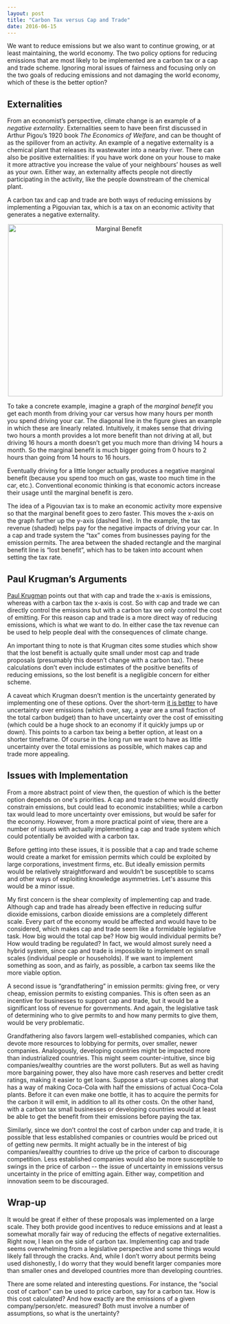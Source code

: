 ```yaml
---
layout: post
title: "Carbon Tax versus Cap and Trade"
date: 2016-06-15
---
```


<p>We want to reduce emissions but we also want to continue growing, or at least maintaining, the world economy. The two policy options for reducing emissions that are most likely to be implemented are a carbon tax or a cap and trade scheme. Ignoring moral issues of fairness and focusing only on the two goals of reducing emissions and not damaging the world economy, which of these is the better option?</p>

<h2>Externalities</h2>

<p>From an economist’s perspective, climate change is an example of a <i>negative externality</i>. Externalities seem to have been first discussed in Arthur Pigou’s 1920 book <i>The Economics of Welfare</i>, and can be thought of as the spillover from an activity. An example of a negative externality is a chemical plant that releases its wastewater into a nearby river. There can also be positive externalities: if you have work done on your house to make it more attractive you increase the value of your neighbours’ houses as well as your own. Either way, an externality affects people not directly participating in the activity, like the people downstream of the chemical plant.</p>

<p>A carbon tax and cap and trade are both ways of reducing emissions by implementing a Pigouvian tax, which is a tax on an economic activity that generates a negative externality.</p>

<center><img src="http://nicklutsko.github.io/notes/images/marg_ben.png" alt="Marginal Benefit" style="width:500px;height:400px;"></center>

<p>To take a concrete example, imagine a graph of the <i>marginal benefit</i> you get each month from driving your car versus how many hours per month you spend driving your car. The diagonal line in the figure gives an example in which these are linearly related. Intuitively, it makes sense that driving two hours a month provides a lot more benefit than not driving at all, but driving 16 hours a month doesn’t get you much more than driving 14 hours a month. So the marginal benefit is much bigger going from 0 hours to 2 hours than going from 14 hours to 16 hours.</p>

<p>Eventually driving for a little longer actually produces a negative marginal benefit (because you spend too much on gas, waste too much time in the car, etc.). Conventional economic thinking is that economic actors increase their usage until the marginal benefit is zero.</p>

<p>The idea of a Pigouvian tax is to make an economic activity more expensive so that the marginal benefit goes to zero faster. This moves the x-axis on the graph further up the y-axis (dashed line). In the example, the tax revenue (shaded) helps pay for the negative impacts of driving your car. In a cap and trade system the “tax” comes from businesses paying for the emission permits. The area between the shaded rectangle and the marginal benefit line is “lost benefit”, which has to be taken into account when setting the tax rate.</p>

<h2>Paul Krugman’s Arguments</h2>

<p><a href="http://krugman.blogs.nytimes.com/2009/09/27/the-textbook-economics-of-cap-and-trade/?_r=0">Paul Krugman</a> points out that with cap and trade the x-axis is emissions, whereas with a carbon tax the x-axis is cost. So with cap and trade we can directly control the emissions but with a carbon tax we only control the cost of emitting. For this reason cap and trade is a more direct way of reducing emissions, which is what we want to do. In either case the tax revenue can be used to help people deal with the consequences of climate change.</p>

<p>An important thing to note is that Krugman cites some studies which show that the lost benefit is actually quite small under most cap and trade proposals (presumably this doesn’t change with a carbon tax). These calculations don’t even include estimates of the positive benefits of reducing emissions, so the lost benefit is a negligible concern for either scheme.</p>

<p>A caveat which Krugman doesn’t mention is the uncertainty generated by implementing one of these options. Over the short-term <a href="https://www.theguardian.com/environment/2013/jan/31/carbon-tax-cap-and-trade">it is better</a> to have uncertainty over emissions (which over, say, a year are a small fraction of the total carbon budget) than to have uncertainty over the cost of emissiting (which could be a huge shock to an economy if it quickly jumps up or down). This points to a carbon tax being a better option, at least on a shorter timeframe. Of course in the long run we want to have as little uncertainty over the total emissions as possible, which makes cap and trade more appealing.</p>

<h2>Issues with Implementation</h2>

<p>From a more abstract point of view then, the question of which is the better option depends on one's priorities. A cap and trade scheme would directly constrain emissions, but could lead to economic instabilities; while a carbon tax would lead to more uncertainty over emissions, but would be safer for the economy. However, from a more practical point of view, there are a number of issues with actually implementing a cap and trade system which could potentially be avoided with a carbon tax.</p>

<p>Before getting into these issues, it is possible that a cap and trade scheme would create a market for emission permits which could be exploited by large corporations, investment firms, etc. But ideally emission permits would be relatively straightforward and wouldn’t be susceptible to scams and other ways of exploiting knowledge asymmetries. Let's assume this would be a minor issue.</p>

<p>My first concern is the shear complexity of implementing cap and trade. Although cap and trade has already been effective in reducing sulfur dioxide emissions, carbon dioxide emissions are a completely different scale. Every part of the economy would be affected and would have to be considered, which makes cap and trade seem like a formidable legislative task. How big would the total cap be? How big would individual permits be? How would trading be regulated? In fact, we would almost surely need a hybrid system, since cap and trade is impossible to implement on small scales (individual people or households). If we want to implement something as soon, and as fairly, as possible, a carbon tax seems like the more viable option. </p>

<p>A second issue is “grandfathering” in emission permits: giving free, or very cheap, emission permits to existing companies. This is often seen as an incentive for businesses to support cap and trade, but it would be a significant loss of revenue for governments. And again, the legislative task of determining who to give permits to and how many permits to give them, would be very problematic.</p>

<p>Grandfathering also favors largem well-established companies, which can devote more resources to lobbying for permits, over smaller, newer companies. Analogously, developing countries might be impacted more than industrialized countries. This might seem counter-intuitive, since big companies/wealthy countries are the worst polluters. But as well as having more bargaining power, they also have more cash reserves and better credit ratings, making it easier to get loans. Suppose a start-up comes along that has a way of making Coca-Cola with half the emissions of actual Coca-Cola plants. Before it can even make one bottle, it has to acquire the permits for the carbon it will emit, in addition to all its other costs. On the other hand, with a carbon tax small businesses or developing countries would at least be able to get the benefit from their emissions before paying the tax. </p> 

<p>Similarly, since we don’t control the cost of carbon under cap and trade, it is possible that less established companies or countries would be priced out of getting new permits. It might actually be in the interest of big companies/wealthy countries to drive up the price of carbon to discourage competition. Less established companies would also be more susceptible to swings in the price of carbon -- the issue of uncertainty in emissions versus uncertainty in the price of emitting again. Either way, competition and innovation seem to be discouraged.</p>

<h2>Wrap-up</h2>

<p>It would be great if either of these proposals was implemented on a large scale. They both provide good incentives to reduce emissions and at least a somewhat morally fair way of reducing the effects of negative externalities. Right now, I lean on the side of carbon tax. Implementing cap and trade seems overwhelming from a legislative perspective and some things would likely fall through the cracks. And, while I don’t worry about permits being used dishonestly, I do worry that they would benefit larger companies more than smaller ones and developed countries more than developing countries.</p>

<p>There are some related and interesting questions. For instance, the “social cost of carbon” can be used to price carbon, say for a carbon tax. How is this cost calculated? And how exactly are the emissions of a given company/person/etc. measured? Both must involve a number of assumptions, so what is the unertainty?</p>


















